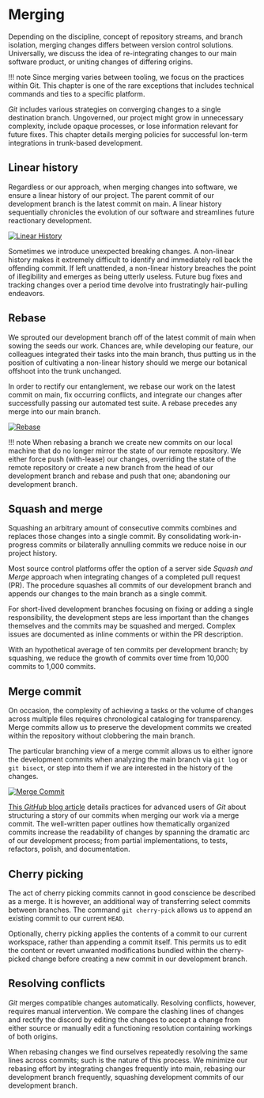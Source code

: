 # Merging

Depending on the discipline, concept of repository streams, and branch isolation, merging changes differs between version control solutions. Universally, we discuss the idea of re-integrating changes to our main software product, or uniting changes of differing origins.

!!! note
    Since merging varies between tooling, we focus on the practices within Git. This chapter is one of the rare exceptions that includes technical commands and ties to a specific platform.

*Git* includes various strategies on converging changes to a single destination branch. Ungoverned, our project might grow in unnecessary complexity, include opaque processes, or lose information relevant for future fixes. This chapter details merging policies for successful lon-term integrations in trunk-based development.

## Linear history

Regardless or our approach, when merging changes into software, we ensure a linear history of our project. The parent commit of our development branch is the latest commit on main. A linear history sequentially chronicles the evolution of our software and streamlines future reactionary development.

[![Linear History](../../../assets/images/book/anatomy-of-a-code-change/linear-history.webp)](../../../assets/images/book/anatomy-of-a-code-change/linear-history.png)

Sometimes we introduce unexpected breaking changes. A non-linear history makes it extremely difficult to identify and immediately roll back the offending commit. If left unattended, a non-linear history breaches the point of illegibility and emerges as being utterly useless. Future bug fixes and tracking changes over a period time devolve into frustratingly hair-pulling endeavors.

## Rebase

We sprouted our development branch off of the latest commit of main when sowing the seeds our work. Chances are, while developing our feature, our colleagues integrated their tasks into the main branch, thus putting us in the position of cultivating a non-linear history should we merge our botanical offshoot into the trunk unchanged.

In order to rectify our entanglement, we rebase our work on the latest commit on main, fix occurring conflicts, and integrate our changes after successfully passing our automated test suite. A rebase precedes any merge into our main branch.

[![Rebase](../../../assets/images/book/anatomy-of-a-code-change/rebase.webp)](../../../assets/images/book/anatomy-of-a-code-change/rebase.png)

!!! note
    When rebasing a branch we create new commits on our local machine that do no longer mirror the state of our remote repository. We either force push (with-lease) our changes, overriding the state of the remote repository or create a new branch from the head of our development branch and rebase and push that one; abandoning our development branch.

## Squash and merge

Squashing an arbitrary amount of consecutive commits combines and replaces those changes into a single commit. By consolidating work-in-progress commits or bilaterally annulling commits we reduce noise in our project history.

Most source control platforms offer the option of a server side *Squash and Merge* approach when integrating changes of a completed pull request (PR). The procedure squashes all commits of our development branch and appends our changes to the main branch as a single commit.

For short-lived development branches focusing on fixing or adding a single responsibility, the development steps are less important than the changes themselves and the commits may be squashed and merged. Complex issues are documented as inline comments or within the PR description.

With an hypothetical average of ten commits per development branch; by squashing, we reduce the growth of commits over time from 10,000 commits to 1,000 commits.

## Merge commit

On occasion, the complexity of achieving a tasks or the volume of changes across multiple files requires chronological cataloging for transparency. Merge commits allow us to preserve the development commits we created within the repository without clobbering the main branch.

The particular branching view of a merge commit allows us to either ignore the development commits when analyzing the main branch via `git log` or `git bisect`, or step into them if we are interested in the history of the changes.

[![Merge Commit](../../../assets/images/book/anatomy-of-a-code-change/merge-commit.webp)](../../../assets/images/book/anatomy-of-a-code-change/merge-commit.png)

[This *GitHub* blog article](https://github.blog/2022-06-30-write-better-commits-build-better-projects/) details practices for advanced users of *Git* about structuring a story of our commits when merging our work via a merge commit. The well-written paper outlines how thematically organized commits increase the readability of changes by spanning the dramatic arc of our development process; from partial implementations, to tests, refactors, polish, and documentation.

## Cherry picking

The act of cherry picking commits cannot in good conscience be described as a merge. It is however, an additional way of transferring select commits between branches. The command `git cherry-pick` allows us to append an existing commit to our current `HEAD`.

Optionally, cherry picking applies the contents of a commit to our current workspace, rather than appending a commit itself. This permits us to edit the content or revert unwanted modifications bundled within the cherry-picked change before creating a new commit in our development branch.

## Resolving conflicts

*Git* merges compatible changes automatically. Resolving conflicts, however, requires manual intervention. We compare the clashing lines of changes and rectify the discord by editing the changes to accept a change from either source or manually edit a functioning resolution containing workings of both origins.

When rebasing changes we find ourselves repeatedly resolving the same lines across commits; such is the nature of this process. We minimize our rebasing effort by integrating changes frequently into main, rebasing our development branch frequently, squashing development commits of our development branch.
